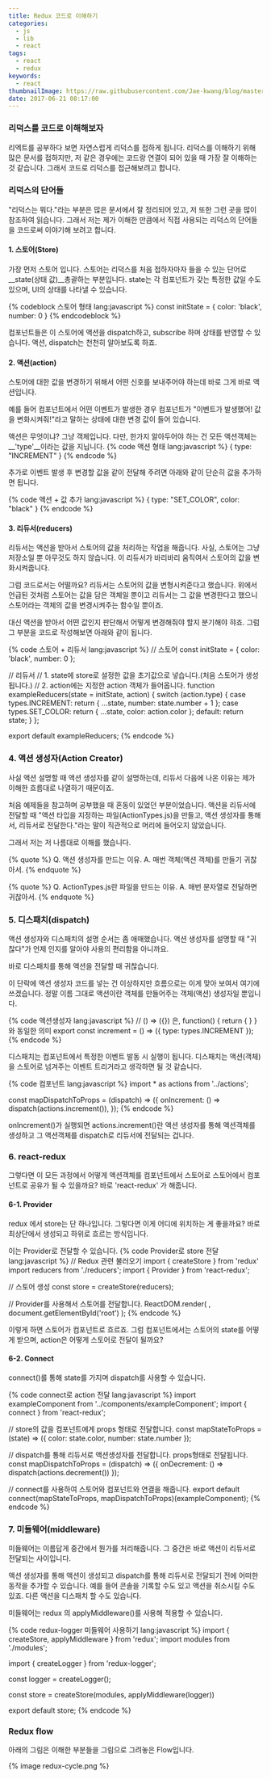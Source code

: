 ```yaml
---
title: Redux 코드로 이해하기
categories: 
  - js
  - lib
  - react
tags: 
  - react
  - redux
keywords:
  - react
thumbnailImage: https://raw.githubusercontent.com/Jae-kwang/blog/master/source/img/redux.png
date: 2017-06-21 08:17:00
---
```


### 리덕스를 코드로 이해해보자

리엑트를 공부하다 보면 자연스럽게 리덕스를 접하게 됩니다.
리덕스를 이해하기 위해 많은 문서를 접하지만, 저 같은 경우에는 코드랑 연결이 되어 있을 때 가장 잘 이해하는 것 같습니다. 그래서 코드로 리덕스를 접근해보려고 합니다.

<!-- more -->


### 리덕스의 단어들

"리덕스는 뭐다."라는 부분은 많은 문서에서 잘 정리되어 있고, 저 또한 그런 곳을 많이 참조하여 읽습니다.
그래서 저는 제가 이해한 만큼에서 직접 사용되는 리덕스의 단어들을 코드로써 이야기해 보려고 합니다.

#### 1. 스토어(Store)
가장 먼저 스토어 입니다. 스토어는 리덕스를 처음 접하자마자 들을 수 있는 단어로 __state(상태 값)__총괄하는 부분입니다. state는 각 컴포넌트가 갖는 특정한 값일 수도 있으며, UI의 상태를 나타낼 수 있습니다.

{% codeblock 스토어 형태 lang:javascript %}
const initState = {
    color: 'black',
    number: 0
}
{% endcodeblock %}

컴포넌트들은 이 스토어에 액션을 dispatch하고, subscribe 하며 상태를 반영할 수 있습니다.
액션, dispatch는 천천히 알아보도록 하죠. 

#### 2. 액션(action)
스토어에 대한 값을 변경하기 위해서 어떤 신호를 보내주어야 하는데 바로 그게 바로 액션입니다.

예를 들어 컴포넌트에서 어떤 이벤트가 발생한 경우 컴포넌트가 "이벤트가 발생했어! 값을 변화시켜줘!"라고 말하는 상태에 대한 변경 값이 들어 있습니다.

액션은 무엇이냐? 그냥 객체입니다.
다만, 한가지 알아두어야 하는 건 모든 액션객체는 __'type'__이라는 값을 지닙니다.
{% code 액션 형태 lang:javascript %}
{
    type: "INCREMENT"
}
{% endcode %}

추가로 이벤트 발생 후 변경할 값을 같이 전달해 주려면 아래와 같이 단순히 값을 추가하면 됩니다.

{% code 액션 + 값 추가 lang:javascript %}
{
    type: "SET_COLOR",
    color: "black"
}
{% endcode %}

#### 3. 리듀서(reducers)
리듀서는 액션을 받아서 스토어의 값을 처리하는 작업을 해줍니다.
사실, 스토어는 그냥 저장소일 뿐 아무것도 하지 않습니다. 이 리듀서가 바리바리 움직여서 스토어의 값을 변화시켜줍니다.

그럼 코드로서는 어떨까요? 리듀서는 스토어의 값을 변형시켜준다고 했습니다.
위에서 언급된 것처럼 스토어는 값을 담은 객체일 뿐이고 리듀서는 그 값을 변경한다고 했으니 스토어라는 객체의 값을 변경시켜주는 함수일 뿐이죠.

대신 액션을 받아서 어떤 값인지 판단해서 어떻게 변경해줘야 할지 분기해야 햐죠.
그럼 그 부분을 코드로 작성해보면 아래와 같이 됩니다.

{% code 스토어 + 리듀서 lang:javascript %}
// 스토어
const initState = {
    color: 'black',
    number: 0
};

// 리듀서
// 1. state에 store로 설정한 값을 초기값으로 넣습니다.(처음 스토어가 생성됩니다.)
// 2. action에는 지정한 action 객체가 들어옵니다.
function exampleReducers(state = initState, action) {
    switch (action.type) {
        case types.INCREMENT: 
            return {
                ...state,
                number: state.number + 1
            };
        case types.SET_COLOR:
            return {
                ...state,
                color: action.color
            };
        default:
            return state;
    }
};

export default exampleReducers;
{% endcode %}

### 4. 액션 생성자(Action Creator)
사실 액션 설명할 때 액션 생성자를 같이 설명하는데, 리듀서 다음에 나온 이유는 제가 이해한 흐름대로 나열하기 때문이죠.

처음 예제들을 참고하며 공부했을 때 혼동이 있었던 부분이었습니다.
액션을 리듀서에 전달할 때 "액션 타입을 지정하는 파일(ActionTypes.js)을 만들고, 액션 생성자를 통해서, 리듀서로 전달한다."라는 말이 직관적으로 머리에 들어오지 않았습니다.

그래서 저는 저 나름대로 이해를 했습니다.

{% quote %}
Q. 액션 생성자를 만드는 이유.
A. 매번 객체(액션 객체)를 만들기 귀찮아서.
{% endquote %}

{% quote %}
Q. ActionTypes.js란 파일을 만드는 이유.
A. 매번 문자열로 전달하면 귀찮아서.
{% endquote %}

### 5. 디스패치(dispatch)
액션 생성자와 디스패치의 설명 순서는 좀 애매했습니다.
액션 생성자를 설명할 때 "귀찮다"가 언제 인지를 알아야 사용의 편리함을 아니까요.

바로 디스패치를 통해 액션을 전달할 때 귀찮습니다.

이 단락에 액션 생성자 코드를 넣는 건 이상하지만 흐름으로는 이게 맞아 보여서 여기에 쓰겠습니다.
정말 이름 그대로 액션이란 객체를 만들어주는 객체(액션) 생성자일 뿐입니다.

{% code 액션생성자 lang:javascript %}
// () => ({}) 은, function() { return { } } 와 동일한 의미
export const increment = () => ({
    type: types.INCREMENT
});
{% endcode %}

디스패치는 컴포넌트에서 특정한 이벤트 발동 시 실행이 됩니다.
디스패치는 액션(객체)을 스토어로 넘겨주는 이벤트 트리거라고 생각하면 될 것 같습니다.

{% code 컴포넌트 lang:javascript %}
import * as actions from '../actions';

const mapDispatchToProps = (dispatch) => ({
    onIncrement: () => dispatch(actions.increment()),
});
{% endcode %}

onIncrement()가 실행되면 actions.increment()란 액션 생성자를 통해 액션객체를 생성하고 그 액션객체를 dispatch로 리듀서에 전달되는 겁니다.

### 6. react-redux

그렇다면 이 모든 과정에서 어떻게 액션객체를 컴포넌트에서 스토어로 스토어에서 컴포넌트로 공유가 될 수 있을까요? 바로 'react-redux' 가 해줍니다.

#### 6-1. Provider

redux 에서 store는 단 하나입니다. 그렇다면 이게 어디에 위치하는 게 좋을까요?
바로 최상단에서 생성되고 하위로 흐르는 방식입니다.

이는 Provider로 전달할 수 있습니다.
{% code Provider로 store 전달 lang:javascript %}
// Redux 관련 불러오기
import { createStore } from 'redux'
import reducers from './reducers';
import { Provider } from 'react-redux';

// 스토어 생성
const store = createStore(reducers);

// Provider를 사용해서 스토어를 전달합니다.
ReactDOM.render(
    <Provider store={store}>
        <App />
    </Provider>,
    document.getElementById('root')
);
{% endcode %}

이렇게 하면 스토어가 컴포넌트로 흐르죠.
그럼 컴포넌트에서는 스토어의 state를 어떻게 받으며, action은 어떻게 스토어로 전달이 될까요?

#### 6-2. Connect

connect()를 통해 state를 가지며 dispatch를 사용할 수 있습니다.

{% code connect로 action 전달 lang:javascript %}
import exampleComponent from '../components/exampleComponent';
import { connect } from 'react-redux';

// store의 값을 컴포넌트에게 props 형태로 전달합니다.
const mapStateToProps = (state) => ({
    color: state.color,
    number: state.number
});

// dispatch를 통해 리듀서로 액션생성자를 전달합니다. props형태로 전달됩니다.
const mapDispatchToProps = (dispatch) => ({
    onDecrement: () => dispatch(actions.decrement())
});

// connect를 사용하여 스토어와 컴포넌트와 연결을 해줍니다.
export default connect(mapStateToProps, mapDispatchToProps)(exampleComponent);
{% endcode %}

### 7. 미들웨어(middleware)
미들웨어는 이름답게 중간에서 뭔가를 처리해줍니다. 그 중간은 바로 액션이 리듀서로 전달되는 사이입니다.

액션 생성자를 통해 액션이 생성되고 dispatch를 통해 리듀서로 전달되기 전에 어떠한 동작을 추가할 수 있습니다.
예를 들어 콘솔을 기록할 수도 있고 액션을 취소시킬 수도 있죠. 다른 액션을 디스패치 할 수도 있습니다.

미들웨어는 redux 의 applyMiddleware()를 사용해 적용할 수 있습니다.

{% code redux-logger 미들웨어 사용하기  lang:javascript %}
import { createStore, applyMiddleware } from 'redux';
import modules from './modules';

import { createLogger } from 'redux-logger';

const logger = createLogger(); 

const store = createStore(modules, applyMiddleware(logger))

export default store;
{% endcode %}

### Redux flow
아래의 그림은 이해한 부분들을 그림으로 그려놓은 Flow입니다.

{% image redux-cycle.png %}


